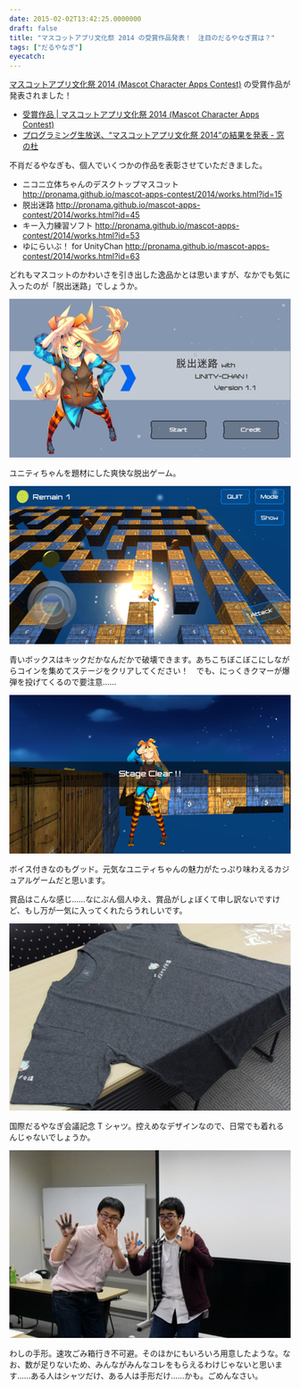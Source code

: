 ```yaml
---
date: 2015-02-02T13:42:25.0000000
draft: false
title: "マスコットアプリ文化祭 2014 の受賞作品発表！　注目のだるやなぎ賞は？"
tags: ["だるやなぎ"]
eyecatch: 
---
```

<p><a href="http://pronama.github.io/mascot-apps-contest/2014/">&#x30DE;&#x30B9;&#x30B3;&#x30C3;&#x30C8;&#x30A2;&#x30D7;&#x30EA;&#x6587;&#x5316;&#x796D; 2014 (Mascot Character Apps Contest)</a> の受賞作品が発表されました！</p>

<ul>
<li><a href="http://pronama.github.io/mascot-apps-contest/2014/awards.html">&#x53D7;&#x8CDE;&#x4F5C;&#x54C1; | &#x30DE;&#x30B9;&#x30B3;&#x30C3;&#x30C8;&#x30A2;&#x30D7;&#x30EA;&#x6587;&#x5316;&#x796D; 2014 (Mascot Character Apps Contest)</a></li>
<li><a href="http://www.forest.impress.co.jp/docs/news/20150130_686268.html">&#x30D7;&#x30ED;&#x30B0;&#x30E9;&#x30DF;&#x30F3;&#x30B0;&#x751F;&#x653E;&#x9001;&#x3001;&ldquo;&#x30DE;&#x30B9;&#x30B3;&#x30C3;&#x30C8;&#x30A2;&#x30D7;&#x30EA;&#x6587;&#x5316;&#x796D; 2014&rdquo;&#x306E;&#x7D50;&#x679C;&#x3092;&#x767A;&#x8868; - &#x7A93;&#x306E;&#x675C;</a></li>
</ul><p>不肖だるやなぎも、個人でいくつかの作品を表彰させていただきました。</p>

<ul>
<li>ニコニ立体ちゃんのデスクトップマスコット <a href="http://pronama.github.io/mascot-apps-contest/2014/works.html?id=15">http://pronama.github.io/mascot-apps-contest/2014/works.html?id=15</a></li>
<li>脱出迷路 <a href="http://pronama.github.io/mascot-apps-contest/2014/works.html?id=45">http://pronama.github.io/mascot-apps-contest/2014/works.html?id=45</a></li>
<li>キー入力練習ソフト <a href="http://pronama.github.io/mascot-apps-contest/2014/works.html?id=53">http://pronama.github.io/mascot-apps-contest/2014/works.html?id=53</a></li>
<li>ゆにらいぶ！ for UnityChan <a href="http://pronama.github.io/mascot-apps-contest/2014/works.html?id=63">http://pronama.github.io/mascot-apps-contest/2014/works.html?id=63</a></li>
</ul><p>どれもマスコットのかわいさを引き出した逸品かとは思いますが、なかでも気に入ったのが「脱出迷路」でしょうか。</p><p><span itemscope itemtype="http://schema.org/Photograph"><img src="20150202133416.png" alt="f:id:daruyanagi:20150202133416p:plain" title="f:id:daruyanagi:20150202133416p:plain" class="hatena-fotolife" itemprop="image"></span></p><p>ユニティちゃんを題材にした爽快な脱出ゲーム。</p><p><span itemscope itemtype="http://schema.org/Photograph"><img src="20150202133457.png" alt="f:id:daruyanagi:20150202133457p:plain" title="f:id:daruyanagi:20150202133457p:plain" class="hatena-fotolife" itemprop="image"></span></p><p>青いボックスはキックだかなんだかで破壊できます。あちこちぼこぼこにしながらコインを集めてステージをクリアしてください！　でも、にっくきクマーが爆弾を投げてくるので要注意……</p><p><span itemscope itemtype="http://schema.org/Photograph"><img src="20150202133631.png" alt="f:id:daruyanagi:20150202133631p:plain" title="f:id:daruyanagi:20150202133631p:plain" class="hatena-fotolife" itemprop="image"></span></p><p>ボイス付きなのもグッド。元気なユニティちゃんの魅力がたっぷり味わえるカジュアルゲームだと思います。</p><p>賞品はこんな感じ……なにぶん個人ゆえ、賞品がしょぼくて申し訳ないですけど、もし万が一気に入ってくれたらうれしいです。</p><p><span itemscope itemtype="http://schema.org/Photograph"><img src="20141018153937.jpg" alt="f:id:daruyanagi:20141018153937j:plain" title="f:id:daruyanagi:20141018153937j:plain" class="hatena-fotolife" itemprop="image"></span></p><p>国際だるやなぎ会議記念 T シャツ。控えめなデザインなので、日常でも着れるんじゃないでしょうか。</p><p><span itemscope itemtype="http://schema.org/Photograph"><img src="20141018165410.jpg" alt="f:id:daruyanagi:20141018165410j:plain" title="f:id:daruyanagi:20141018165410j:plain" class="hatena-fotolife" itemprop="image"></span></p><p>わしの手形。速攻ごみ箱行き不可避。そのほかにもいろいろ用意したような。なお、数が足りないため、みんながみんなコレをもらえるわけじゃないと思います……ある人はシャツだけ、ある人は手形だけ……かも。ごめんなさい。</p>
